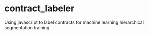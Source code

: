 # contract_labeler
Using javascript to label contracts for machine learning hierarchical segmentation training
